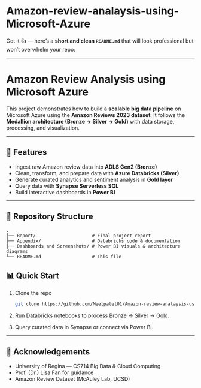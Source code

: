 # Amazon-review-analaysis-using-Microsoft-Azure

Got it 👍 — here’s a **short and clean `README.md`** that will look professional but won’t overwhelm your repo:

---

# Amazon Review Analysis using Microsoft Azure

This project demonstrates how to build a **scalable big data pipeline** on Microsoft Azure using the **Amazon Reviews 2023 dataset**.
It follows the **Medallion architecture (Bronze → Silver → Gold)** with data storage, processing, and visualization.

---

## 🚀 Features

* Ingest raw Amazon review data into **ADLS Gen2 (Bronze)**
* Clean, transform, and prepare data with **Azure Databricks (Silver)**
* Generate curated analytics and sentiment analysis in **Gold layer**
* Query data with **Synapse Serverless SQL**
* Build interactive dashboards in **Power BI**

---

## 📂 Repository Structure

```
.
├── Report/                     # Final project report
├── Appendix/                   # Databricks code & documentation
├── Dashboards and Screenshots/ # Power BI visuals & architecture diagrams
└── README.md                   # This file
```


## 📊 Quick Start

1. Clone the repo

   ```bash
   git clone https://github.com/Meetpatel01/Amazon-review-analaysis-using-Microsoft-Azure.git
   ```
2. Run Databricks notebooks to process Bronze → Silver → Gold.
3. Query curated data in Synapse or connect via Power BI.

---

## 📌 Acknowledgements

* University of Regina — CS714 Big Data & Cloud Computing
* Prof. (Dr.) Lisa Fan for guidance
* Amazon Review Dataset (McAuley Lab, UCSD)

